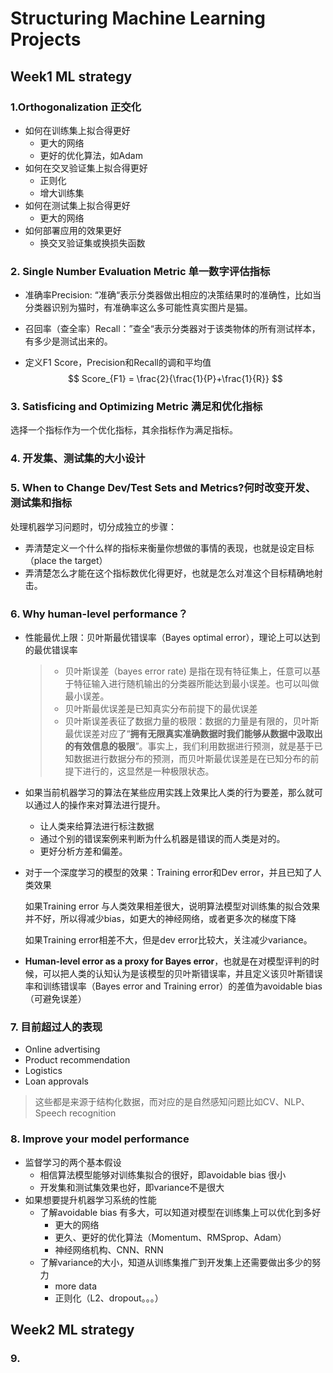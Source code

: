 # Structuring Machine Learning Projects

## Week1 ML strategy

### 1.Orthogonalization 正交化

- 如何在训练集上拟合得更好
  - 更大的网络
  - 更好的优化算法，如Adam
- 如何在交叉验证集上拟合得更好
  - 正则化
  - 增大训练集
- 如何在测试集上拟合得更好
  - 更大的网络
- 如何部署应用的效果更好
  - 换交叉验证集或换损失函数

### 2. Single Number Evaluation Metric 单一数字评估指标

- 准确率Precision: “准确“表示分类器做出相应的决策结果时的准确性，比如当分类器识别为猫时，有准确率这么多可能性真实图片是猫。

- 召回率（查全率）Recall：”查全“表示分类器对于该类物体的所有测试样本，有多少是测试出来的。

- 定义F1 Score，Precision和Recall的调和平均值
  $$
  Score_{F1} = \frac{2}{\frac{1}{P}+\frac{1}{R}}
  $$

### 3. Satisficing and Optimizing Metric 满足和优化指标

选择一个指标作为一个优化指标，其余指标作为满足指标。

### 4. 开发集、测试集的大小设计

### 5. When to Change Dev/Test Sets and Metrics?何时改变开发、测试集和指标

处理机器学习问题时，切分成独立的步骤：

- 弄清楚定义一个什么样的指标来衡量你想做的事情的表现，也就是设定目标（place the target）
- 弄清楚怎么才能在这个指标数优化得更好，也就是怎么对准这个目标精确地射击。



### 6. Why human-level performance？

- 性能最优上限：贝叶斯最优错误率（Bayes optimal error），理论上可以达到的最优错误率

  > - 贝叶斯误差（bayes error rate) 是指在现有特征集上，任意可以基于特征输入进行随机输出的分类器所能达到最小误差。也可以叫做最小误差。
  > - 贝叶斯最优误差是已知真实分布前提下的最优误差
  > - 贝叶斯误差表征了数据力量的极限：数据的力量是有限的，贝叶斯最优误差对应了“**拥有无限真实准确数据时我们能够从数据中汲取出的有效信息的极限**”。事实上，我们利用数据进行预测，就是基于已知数据进行数据分布的预测，而贝叶斯最优误差是在已知分布的前提下进行的，这显然是一种极限状态。

- 如果当前机器学习的算法在某些应用实践上效果比人类的行为要差，那么就可以通过人的操作来对算法进行提升。
  - 让人类来给算法进行标注数据
  - 通过个别的错误案例来判断为什么机器是错误的而人类是对的。
  - 更好分析方差和偏差。

- 对于一个深度学习的模型的效果：Training error和Dev error，并且已知了人类效果

  如果Training error 与人类效果相差很大，说明算法模型对训练集的拟合效果并不好，所以得减少bias，如更大的神经网络，或者更多次的梯度下降

  如果Training error相差不大，但是dev error比较大，关注减少variance。

- **Human-level error as a proxy for Bayes error**，也就是在对模型评判的时候，可以把人类的认知认为是该模型的贝叶斯错误率，并且定义该贝叶斯错误率和训练错误率（Bayes error and Training error）的差值为avoidable bias（可避免误差）



### 7. 目前超过人的表现

- Online advertising
- Product recommendation
- Logistics
- Loan approvals

> 这些都是来源于结构化数据，而对应的是自然感知问题比如CV、NLP、Speech recognition

### 8. Improve your model performance

- 监督学习的两个基本假设
  - 相信算法模型能够对训练集拟合的很好，即avoidable bias 很小
  - 开发集和测试集效果也好，即variance不是很大
- 如果想要提升机器学习系统的性能
  - 了解avoidable bias 有多大，可以知道对模型在训练集上可以优化到多好
    - 更大的网络
    - 更久、更好的优化算法（Momentum、RMSprop、Adam）
    - 神经网络机构、CNN、RNN
  - 了解variance的大小，知道从训练集推广到开发集上还需要做出多少的努力
    - more data
    - 正则化（L2、dropout。。。）

## Week2 ML strategy

### 9.  
